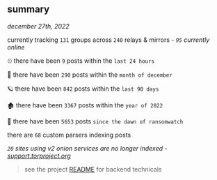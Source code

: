 
## summary
_december 27th, 2022_

currently tracking `131` groups across `240` relays & mirrors - _`95` currently online_

⏲ there have been `9` posts within the `last 24 hours`

🦈 there have been `290` posts within the `month of december`

🪐 there have been `842` posts within the `last 90 days`

🏚 there have been `3367` posts within the `year of 2022`

🦕 there have been `5653` posts `since the dawn of ransomwatch`

there are `68` custom parsers indexing posts

_`20` sites using v2 onion services are no longer indexed - [support.torproject.org](https://support.torproject.org/onionservices/v2-deprecation/)_

> see the project [README](https://github.com/joshhighet/ransomwatch#ransomwatch--) for backend technicals
